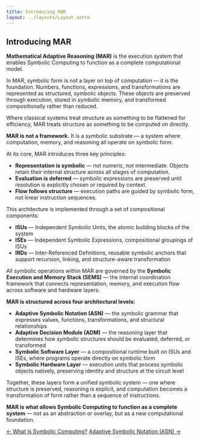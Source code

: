 ```yaml
---
title: Introducing MAR
layout: ../layouts/Layout.astro
---
```


## Introducing MAR

**Mathematical Adaptive Reasoning (MAR)**  is the execution system that enables Symbolic Computing to function as a complete computational model.

In MAR, symbolic form is not a layer on top of computation — it is the foundation. Numbers, functions, expressions, and transformations are represented as structured, symbolic objects. These objects are preserved through execution, stored in symbolic memory, and transformed compositionally rather than reduced.

Where classical systems treat structure as something to be flattened for efficiency, MAR treats structure as something to be computed on directly.

**MAR is not a framework.** It is a symbolic substrate — a system where computation, memory, and reasoning all operate on symbolic form.

At its core, MAR introduces three key principles:

- **Representation is symbolic** — not numeric, not intermediate. Objects retain their internal structure across all stages of computation.
- **Evaluation is deferred** — symbolic expressions are preserved until resolution is explicitly chosen or required by context.
- **Flow follows structure** — execution paths are guided by symbolic form, not linear instruction sequences.

This architecture is implemented through a set of compositional components:

- **ISUs** — Independent Symbolic Units, the atomic building blocks of the system  
- **ISEs** — Independent Symbolic Expressions, compositional groupings of ISUs  
- **IRDs** — Inter-Referenced Definitions, reusable symbolic anchors that support recursion, linking, and structure-aware transformation

All symbolic operations within MAR are governed by the **Symbolic Execution and Memory Stack (SEMS)** — the internal coordination framework that connects representation, memory, and execution flow across software and hardware layers.

**MAR is structured across four architectural levels:**

- **Adaptive Symbolic Notation (ASN)** — the symbolic grammar that expresses values, functions, transformations, and structural relationships  
- **Adaptive Decision Module (ADM)** — the reasoning layer that determines how symbolic structures should be evaluated, deferred, or transformed  
- **Symbolic Software Layer** — a compositional runtime built on ISUs and ISEs, where programs operate directly on symbolic form  
- **Symbolic Hardware Layer** — execution units that process symbolic objects natively, preserving identity and structure at the circuit level

Together, these layers form a unified symbolic system — one where structure is preserved, reasoning is explicit, and computation becomes a transformation of form rather than a sequence of instructions.

**MAR is what allows Symbolic Computing to function as a complete system** — not as an abstraction or overlay, but as a new computational foundation.


<div class="hidden sm:flex justify-between mt-12">
  <a href="/what-is-symbolic-computing" class="link-nav-soft">← What Is Symbolic Computing?</a>
  <a href="/asn" class="link-nav-soft">Adaptive Symbolic Notation (ASN) →</a>
</div>
